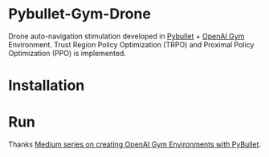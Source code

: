 # Pybullet-Gym-Drone

Drone auto-navigation stimulation developed in [Pybullet](https://pybullet.org/) + [OpenAI Gym](https://github.com/openai/gym) Environment. Trust Region Policy Optimization (TRPO) and Proximal Policy Optimization (PPO) is implemented.

# Installation


# Run


Thanks [Medium series on creating OpenAI Gym Environments with PyBullet](https://medium.com/@gerardmaggiolino/creating-openai-gym-environments-with-pybullet-part-1-13895a622b24). 
